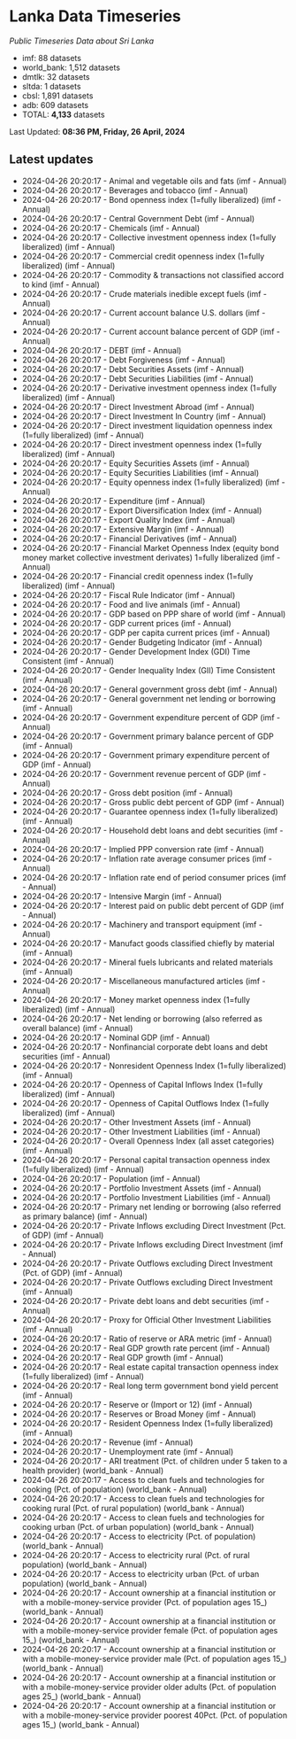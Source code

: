# Lanka Data Timeseries
*Public Timeseries Data about Sri Lanka*

* imf: 88 datasets
* world_bank: 1,512 datasets
* dmtlk: 32 datasets
* sltda: 1 datasets
* cbsl: 1,891 datasets
* adb: 609 datasets
* TOTAL: **4,133** datasets

Last Updated: **08:36 PM, Friday, 26 April, 2024**

## Latest updates

* 2024-04-26 20:20:17 - Animal and vegetable oils and fats (imf - Annual)
* 2024-04-26 20:20:17 - Beverages and tobacco (imf - Annual)
* 2024-04-26 20:20:17 - Bond openness index (1=fully liberalized) (imf - Annual)
* 2024-04-26 20:20:17 - Central Government Debt (imf - Annual)
* 2024-04-26 20:20:17 - Chemicals (imf - Annual)
* 2024-04-26 20:20:17 - Collective investment openness index (1=fully liberalized) (imf - Annual)
* 2024-04-26 20:20:17 - Commercial credit openness index (1=fully liberalized) (imf - Annual)
* 2024-04-26 20:20:17 - Commodity & transactions not classified accord to kind (imf - Annual)
* 2024-04-26 20:20:17 - Crude materials inedible except fuels (imf - Annual)
* 2024-04-26 20:20:17 - Current account balance U.S. dollars (imf - Annual)
* 2024-04-26 20:20:17 - Current account balance percent of GDP (imf - Annual)
* 2024-04-26 20:20:17 - DEBT (imf - Annual)
* 2024-04-26 20:20:17 - Debt Forgiveness (imf - Annual)
* 2024-04-26 20:20:17 - Debt Securities Assets (imf - Annual)
* 2024-04-26 20:20:17 - Debt Securities Liabilities (imf - Annual)
* 2024-04-26 20:20:17 - Derivative investment openness index (1=fully liberalized) (imf - Annual)
* 2024-04-26 20:20:17 - Direct Investment Abroad (imf - Annual)
* 2024-04-26 20:20:17 - Direct Investment In Country (imf - Annual)
* 2024-04-26 20:20:17 - Direct investment liquidation openness index (1=fully liberalized) (imf - Annual)
* 2024-04-26 20:20:17 - Direct investment openness index (1=fully liberalized) (imf - Annual)
* 2024-04-26 20:20:17 - Equity Securities Assets (imf - Annual)
* 2024-04-26 20:20:17 - Equity Securities Liabilities (imf - Annual)
* 2024-04-26 20:20:17 - Equity openness index (1=fully liberalized) (imf - Annual)
* 2024-04-26 20:20:17 - Expenditure (imf - Annual)
* 2024-04-26 20:20:17 - Export Diversification Index (imf - Annual)
* 2024-04-26 20:20:17 - Export Quality Index (imf - Annual)
* 2024-04-26 20:20:17 - Extensive Margin (imf - Annual)
* 2024-04-26 20:20:17 - Financial Derivatives (imf - Annual)
* 2024-04-26 20:20:17 - Financial Market Openness Index (equity bond money market collective investment derivates) 1=fully liberalized (imf - Annual)
* 2024-04-26 20:20:17 - Financial credit openness index (1=fully liberalized) (imf - Annual)
* 2024-04-26 20:20:17 - Fiscal Rule Indicator (imf - Annual)
* 2024-04-26 20:20:17 - Food and live animals (imf - Annual)
* 2024-04-26 20:20:17 - GDP based on PPP share of world (imf - Annual)
* 2024-04-26 20:20:17 - GDP current prices (imf - Annual)
* 2024-04-26 20:20:17 - GDP per capita current prices (imf - Annual)
* 2024-04-26 20:20:17 - Gender Budgeting Indicator (imf - Annual)
* 2024-04-26 20:20:17 - Gender Development Index (GDI) Time Consistent (imf - Annual)
* 2024-04-26 20:20:17 - Gender Inequality Index (GII) Time Consistent (imf - Annual)
* 2024-04-26 20:20:17 - General government gross debt (imf - Annual)
* 2024-04-26 20:20:17 - General government net lending or borrowing (imf - Annual)
* 2024-04-26 20:20:17 - Government expenditure percent of GDP (imf - Annual)
* 2024-04-26 20:20:17 - Government primary balance percent of GDP (imf - Annual)
* 2024-04-26 20:20:17 - Government primary expenditure percent of GDP (imf - Annual)
* 2024-04-26 20:20:17 - Government revenue percent of GDP (imf - Annual)
* 2024-04-26 20:20:17 - Gross debt position (imf - Annual)
* 2024-04-26 20:20:17 - Gross public debt percent of GDP (imf - Annual)
* 2024-04-26 20:20:17 - Guarantee openness index (1=fully liberalized) (imf - Annual)
* 2024-04-26 20:20:17 - Household debt loans and debt securities (imf - Annual)
* 2024-04-26 20:20:17 - Implied PPP conversion rate (imf - Annual)
* 2024-04-26 20:20:17 - Inflation rate average consumer prices (imf - Annual)
* 2024-04-26 20:20:17 - Inflation rate end of period consumer prices (imf - Annual)
* 2024-04-26 20:20:17 - Intensive Margin (imf - Annual)
* 2024-04-26 20:20:17 - Interest paid on public debt percent of GDP (imf - Annual)
* 2024-04-26 20:20:17 - Machinery and transport equipment (imf - Annual)
* 2024-04-26 20:20:17 - Manufact goods classified chiefly by material (imf - Annual)
* 2024-04-26 20:20:17 - Mineral fuels lubricants and related materials (imf - Annual)
* 2024-04-26 20:20:17 - Miscellaneous manufactured articles (imf - Annual)
* 2024-04-26 20:20:17 - Money market openness index (1=fully liberalized) (imf - Annual)
* 2024-04-26 20:20:17 - Net lending or borrowing (also referred as overall balance) (imf - Annual)
* 2024-04-26 20:20:17 - Nominal GDP (imf - Annual)
* 2024-04-26 20:20:17 - Nonfinancial corporate debt loans and debt securities (imf - Annual)
* 2024-04-26 20:20:17 - Nonresident Openness Index (1=fully liberalized) (imf - Annual)
* 2024-04-26 20:20:17 - Openness of Capital Inflows Index (1=fully liberalized) (imf - Annual)
* 2024-04-26 20:20:17 - Openness of Capital Outflows Index (1=fully liberalized) (imf - Annual)
* 2024-04-26 20:20:17 - Other Investment Assets (imf - Annual)
* 2024-04-26 20:20:17 - Other Investment Liabilities (imf - Annual)
* 2024-04-26 20:20:17 - Overall Openness Index (all asset categories) (imf - Annual)
* 2024-04-26 20:20:17 - Personal capital transaction openness index (1=fully liberalized) (imf - Annual)
* 2024-04-26 20:20:17 - Population (imf - Annual)
* 2024-04-26 20:20:17 - Portfolio Investment Assets (imf - Annual)
* 2024-04-26 20:20:17 - Portfolio Investment Liabilities (imf - Annual)
* 2024-04-26 20:20:17 - Primary net lending or borrowing (also referred as primary balance) (imf - Annual)
* 2024-04-26 20:20:17 - Private Inflows excluding Direct Investment (Pct. of GDP) (imf - Annual)
* 2024-04-26 20:20:17 - Private Inflows excluding Direct Investment (imf - Annual)
* 2024-04-26 20:20:17 - Private Outflows excluding Direct Investment (Pct. of GDP) (imf - Annual)
* 2024-04-26 20:20:17 - Private Outflows excluding Direct Investment (imf - Annual)
* 2024-04-26 20:20:17 - Private debt loans and debt securities (imf - Annual)
* 2024-04-26 20:20:17 - Proxy for Official Other Investment Liabilities (imf - Annual)
* 2024-04-26 20:20:17 - Ratio of reserve or ARA metric (imf - Annual)
* 2024-04-26 20:20:17 - Real GDP growth rate percent (imf - Annual)
* 2024-04-26 20:20:17 - Real GDP growth (imf - Annual)
* 2024-04-26 20:20:17 - Real estate capital transaction openness index (1=fully liberalized) (imf - Annual)
* 2024-04-26 20:20:17 - Real long term government bond yield percent (imf - Annual)
* 2024-04-26 20:20:17 - Reserve or (Import or 12) (imf - Annual)
* 2024-04-26 20:20:17 - Reserves or Broad Money (imf - Annual)
* 2024-04-26 20:20:17 - Resident Openness Index (1=fully liberalized) (imf - Annual)
* 2024-04-26 20:20:17 - Revenue (imf - Annual)
* 2024-04-26 20:20:17 - Unemployment rate (imf - Annual)
* 2024-04-26 20:20:17 - ARI treatment (Pct. of children under 5 taken to a health provider) (world_bank - Annual)
* 2024-04-26 20:20:17 - Access to clean fuels and technologies for cooking (Pct. of population) (world_bank - Annual)
* 2024-04-26 20:20:17 - Access to clean fuels and technologies for cooking rural (Pct. of rural population) (world_bank - Annual)
* 2024-04-26 20:20:17 - Access to clean fuels and technologies for cooking urban (Pct. of urban population) (world_bank - Annual)
* 2024-04-26 20:20:17 - Access to electricity (Pct. of population) (world_bank - Annual)
* 2024-04-26 20:20:17 - Access to electricity rural (Pct. of rural population) (world_bank - Annual)
* 2024-04-26 20:20:17 - Access to electricity urban (Pct. of urban population) (world_bank - Annual)
* 2024-04-26 20:20:17 - Account ownership at a financial institution or with a mobile-money-service provider (Pct. of population ages 15_) (world_bank - Annual)
* 2024-04-26 20:20:17 - Account ownership at a financial institution or with a mobile-money-service provider female (Pct. of population ages 15_) (world_bank - Annual)
* 2024-04-26 20:20:17 - Account ownership at a financial institution or with a mobile-money-service provider male (Pct. of population ages 15_) (world_bank - Annual)
* 2024-04-26 20:20:17 - Account ownership at a financial institution or with a mobile-money-service provider older adults (Pct. of population ages 25_) (world_bank - Annual)
* 2024-04-26 20:20:17 - Account ownership at a financial institution or with a mobile-money-service provider poorest 40Pct. (Pct. of population ages 15_) (world_bank - Annual)